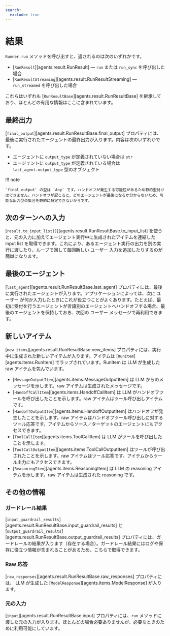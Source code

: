 ```yaml
---
search:
  exclude: true
---
```

# 結果

`Runner.run` メソッドを呼び出すと、返されるのは次のいずれかです。

-   [`RunResult`][agents.result.RunResult] — `run` または `run_sync` を呼び出した場合
-   [`RunResultStreaming`][agents.result.RunResultStreaming] — `run_streamed` を呼び出した場合

これらはいずれも [`RunResultBase`][agents.result.RunResultBase] を継承しており、ほとんどの有用な情報はここに含まれています。

## 最終出力

[`final_output`][agents.result.RunResultBase.final_output] プロパティには、最後に実行されたエージェントの最終出力が入ります。内容は次のいずれかです。

-   エージェントに `output_type` が定義されていない場合は `str`
-   エージェントに `output_type` が定義されている場合は `last_agent.output_type` 型のオブジェクト

!!! note

    `final_output` の型は `Any` です。ハンドオフが発生する可能性があるため静的型付けはできません。ハンドオフが起こると、どのエージェントが最後になるか分からないため、可能な出力型の集合を静的に特定できないからです。

## 次のターンへの入力

[`result.to_input_list()`][agents.result.RunResultBase.to_input_list] を使うと、元の入力に加えてエージェント実行中に生成されたアイテムを連結した input list を取得できます。これにより、あるエージェント実行の出力を別の実行に渡したり、ループで回して毎回新しい ユーザー 入力を追加したりするのが簡単になります。

## 最後のエージェント

[`last_agent`][agents.result.RunResultBase.last_agent] プロパティには、最後に実行されたエージェントが入ります。アプリケーションによっては、次に ユーザー が何か入力したときにこれが役立つことがよくあります。たとえば、最初に受付を行うエージェントが言語別のエージェントへハンドオフする場合、最後のエージェントを保持しておき、次回の ユーザー メッセージで再利用できます。

## 新しいアイテム

[`new_items`][agents.result.RunResultBase.new_items] プロパティには、実行中に生成された新しいアイテムが入ります。アイテムは [`RunItem`][agents.items.RunItem] でラップされています。RunItem は LLM が生成した raw アイテムを包んでいます。

-   [`MessageOutputItem`][agents.items.MessageOutputItem] は LLM からのメッセージを示します。raw アイテムは生成されたメッセージです。
-   [`HandoffCallItem`][agents.items.HandoffCallItem] は LLM がハンドオフツールを呼び出したことを示します。raw アイテムはツール呼び出しアイテムです。
-   [`HandoffOutputItem`][agents.items.HandoffOutputItem] はハンドオフが発生したことを示します。raw アイテムはハンドオフツール呼び出しに対するツール応答です。アイテムからソース／ターゲットのエージェントにもアクセスできます。
-   [`ToolCallItem`][agents.items.ToolCallItem] は LLM がツールを呼び出したことを示します。
-   [`ToolCallOutputItem`][agents.items.ToolCallOutputItem] はツールが呼び出されたことを示します。raw アイテムはツール応答です。アイテムからツール出力にもアクセスできます。
-   [`ReasoningItem`][agents.items.ReasoningItem] は LLM の reasoning アイテムを示します。raw アイテムは生成された reasoning です。

## その他の情報

### ガードレール結果

[`input_guardrail_results`][agents.result.RunResultBase.input_guardrail_results] と [`output_guardrail_results`][agents.result.RunResultBase.output_guardrail_results] プロパティには、ガードレールの結果が入ります（存在する場合）。ガードレール結果にはログや保存に役立つ情報が含まれることがあるため、こちらで取得できます。

### Raw 応答

[`raw_responses`][agents.result.RunResultBase.raw_responses] プロパティには、 LLM が生成した [`ModelResponse`][agents.items.ModelResponse] が入ります。

### 元の入力

[`input`][agents.result.RunResultBase.input] プロパティには、`run` メソッドに渡した元の入力が入ります。ほとんどの場合必要ありませんが、必要なときのために利用可能にしています。